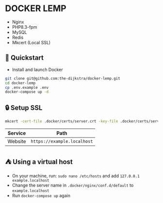 # DOCKER LEMP

- Nginx
- PHP8.3-fpm
- MySQL
- Redis
- Mkcert (Local SSL)

## 🚀 Quickstart

- Install and launch Docker  
  
```bash
git clone git@github.com:the-dijkstra/docker-lemp.git
cd docker-lemp
cp .env.example .env
docker-compose up -d
```

## 🔒 Setup SSL

```bash
mkcert -cert-file .docker/certs/server.crt -key-file .docker/certs/server.key example.localhost
```

| Service | Path                        |
| ------- | --------------------------- |
| Website | `https://example.localhost` |

## ⛺ Using a virtual host

- On your machine, run: `sudo nano /etc/hosts` and add `127.0.0.1  example.localhost`
- Change the server name in `.docker/nginx/conf.d/default` to `example.localhost`
- Run `docker-compose up` again
